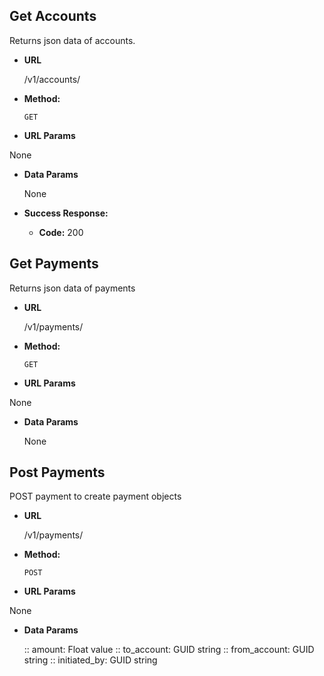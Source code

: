 **Get Accounts**
----
  Returns json data of accounts.

* **URL**

  /v1/accounts/

* **Method:**

  `GET`
  
*  **URL Params**

  None

* **Data Params**

  None

* **Success Response:**

  * **Code:** 200 <br />


**Get Payments**
----
  Returns json data of payments

* **URL**

  /v1/payments/

* **Method:**

  `GET`
  
*  **URL Params**

  None

* **Data Params**

  None


**Post Payments**
----
  POST payment to create payment objects

* **URL**

  /v1/payments/

* **Method:**

  `POST`
  
*  **URL Params**

  None

* **Data Params**

  :: amount: Float value
  :: to_account: GUID string
  :: from_account: GUID string
  :: initiated_by: GUID string

